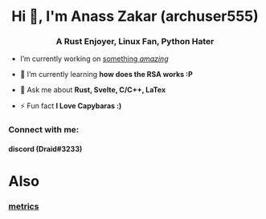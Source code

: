 <h1 align="center">Hi 👋, I'm Anass Zakar (archuser555)</h1>
<h3 align="center">A Rust Enjoyer, Linux Fan, Python Hater</h3>

- I’m currently working on [something *amazing*](https://en.wikipedia.org/wiki/Amazing)

- 🌱 I’m currently learning **how does the RSA works :P**

- 💬 Ask me about **Rust, Svelte, C/C++, LaTex**

- ⚡ Fun fact **I Love Capybaras :)**

<h3 align="left">Connect with me:</h3>
<p align="left">
  <h4>discord (Draid#3233)</h4>
</p>
<h1>Also</h1>
<h3><a href="https://metrics.lecoq.io/about/archuser555">metrics</a></h3>
